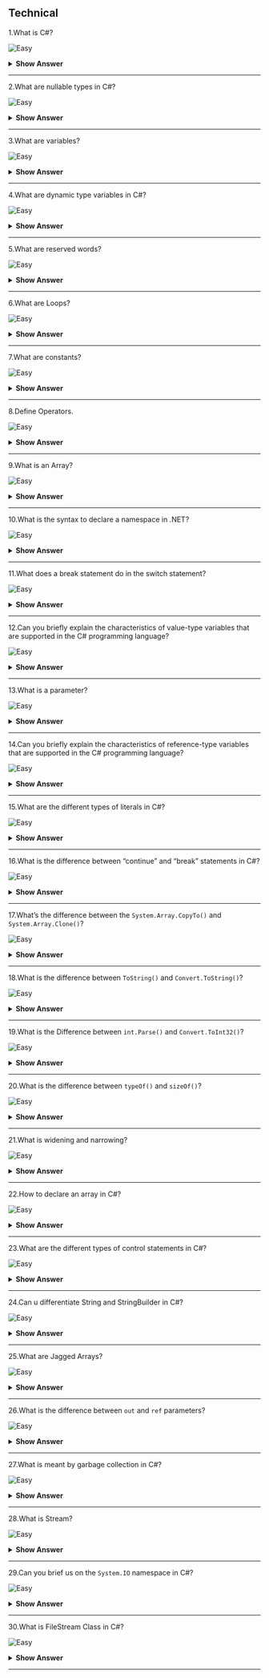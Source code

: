 ## Technical

1.What is C#?

![Easy](https://raw.githubusercontent.com/revaturelabs/interviewquestions/aef8eff919a3b083089641381ed9a9101ed21fba/ComplexityTags/simple%20(2).svg)

<details markdown="1"> <summary> <b> Show Answer </b> </summary>

<blockquote markdown="1"> 
    
C# is a general-purpose, high-level multi-paradigm programming language.C# encompasses static typing, strong typing, lexically scoped, imperative, declarative, functional, generic, object-oriented (class-based), and component-oriented programming disciplines.

</blockquote>

</details>

---

2.What are nullable types in C#?

![Easy](https://raw.githubusercontent.com/revaturelabs/interviewquestions/aef8eff919a3b083089641381ed9a9101ed21fba/ComplexityTags/simple%20(2).svg)

<details markdown="1"> <summary> <b> Show Answer </b> </summary>

<blockquote markdown="1"> 

- C# provides special data types, the nullable types, to which you can assign a normal range of values as well as null values.

- For example, we can store any value from -2,147,483,648 to 2,147,483,647 or null in a `Nullable<Int32>` variable.Similarly, we can assign true, false, or null in a `Nullable<bool>` variable.

</blockquote>

</details>

---

3.What are variables?

![Easy](https://raw.githubusercontent.com/revaturelabs/interviewquestions/aef8eff919a3b083089641381ed9a9101ed21fba/ComplexityTags/simple%20(2).svg)

<details markdown="1"> <summary> <b> Show Answer </b> </summary>

<blockquote markdown="1">

Variables are named memory locations (memory cells) which are used to store the program’s input and its computational results during program execution.As the name suggests, the value of a variable may change during the program execution.

</blockquote>

</details>

---

4.What are dynamic type variables in C#?

![Easy](https://raw.githubusercontent.com/revaturelabs/interviewquestions/aef8eff919a3b083089641381ed9a9101ed21fba/ComplexityTags/simple%20(2).svg)

<details markdown="1"> <summary> <b> Show Answer </b> </summary>

<blockquote markdown="1"> 

We can store any type of value in the dynamic data type variable.Type checking for these types of variables takes place at run-time.

</blockquote>
</details>

---

5.What are reserved words?

![Easy](https://raw.githubusercontent.com/revaturelabs/interviewquestions/aef8eff919a3b083089641381ed9a9101ed21fba/ComplexityTags/simple%20(2).svg)

<details markdown="1"> <summary> <b> Show Answer </b> </summary>

<blockquote markdown="1">

Reserved words or keywords are words, which have predefined meanings.They have predefined uses and cannot be used or redefined for any other purpose in a programming language.

**Examples**
 - IF
 - ELSE
 - THEN

</blockquote>

</details>

---

6.What are Loops?

![Easy](https://raw.githubusercontent.com/revaturelabs/interviewquestions/aef8eff919a3b083089641381ed9a9101ed21fba/ComplexityTags/simple%20(2).svg)

<details markdown="1"> <summary> <b> Show Answer </b> </summary>

<blockquote markdown="1">

The loop is a structure which can repeat a set of statements up to a fixed number of times or until a certain criterion is satisfied.Name different types of loops.

</blockquote>

</details>

---

7.What are constants?

![Easy](https://raw.githubusercontent.com/revaturelabs/interviewquestions/aef8eff919a3b083089641381ed9a9101ed21fba/ComplexityTags/simple%20(2).svg)

<details markdown="1"> <summary> <b> Show Answer </b> </summary>

<blockquote markdown="1">

A constant is a quantity whose value cannot be changed.Unlike a variable, the value stored in a constant can’t be modified during program execution.

Numeric constants consist of integers, single precision, or double-precision numbers.Integer constants represent values that are counted and do not have a fractional part, e.g., +56, -678.

A string constant is a sequence of alphanumeric characters enclosed in double quotation marks.The maximum length of a string constant is 255 characters.For example, 'New York`.

</blockquote>

</details>

---

8.Define Operators.

![Easy](https://raw.githubusercontent.com/revaturelabs/interviewquestions/aef8eff919a3b083089641381ed9a9101ed21fba/ComplexityTags/simple%20(2).svg)

<details markdown="1"> <summary> <b> Show Answer </b> </summary>

<blockquote markdown="1">

Operators are symbols which are used to perform certain operations on data.These include arithmetic, relational, logical, and assignment operators.

</blockquote>

</details>

---

9.What is an Array?

![Easy](https://raw.githubusercontent.com/revaturelabs/interviewquestions/aef8eff919a3b083089641381ed9a9101ed21fba/ComplexityTags/simple%20(2).svg)

<details markdown="1"> <summary> <b> Show Answer </b> </summary>

<blockquote markdown="1">

An array is a data structure that stores a fixed number of literal values (elements) of the same data type.Array elements are stored contiguously in the memory.

In C#, an array can be of three types: single-dimensional, multidimensional, and jagged array.

</blockquote>

</details>

---

10.What is the syntax to declare a namespace in .NET?

![Easy](https://raw.githubusercontent.com/revaturelabs/interviewquestions/aef8eff919a3b083089641381ed9a9101ed21fba/ComplexityTags/simple%20(2).svg)

<details markdown="1"> <summary> <b> Show Answer </b> </summary>

<blockquote markdown="1">

In .NET, the namespace keyword is used to declare a namespace in the code.The syntax for declaring a namespace in C# is:

`namespace UserNameSpace;`

</blockquote>

</details>

---

11.What does a break statement do in the switch statement?

![Easy](https://raw.githubusercontent.com/revaturelabs/interviewquestions/aef8eff919a3b083089641381ed9a9101ed21fba/ComplexityTags/simple%20(2).svg)

<details markdown="1"> <summary> <b> Show Answer </b> </summary>

<blockquote markdown="1">

- The switch statement is a selection control statement that is used to handle multiple choices and transfer control to the case statements within its body.

- The following code snippet shows an example of the use of the switch statement in C#:

```C#
switch(choice) {
     case 1: 
     console.WriteLine(First); 
     break; 
     
     case 2: 
     console.WriteLine(Second); 
     break; 
     
     default: 
     console.WriteLine(Wrong choice); 
     break; 
     }
```
In switch statements, the break statement is used at the end of a case statement.The break statement is mandatory in C# and it avoids the fall-through of one case statement to another.

</blockquote>

</details>

---

12.Can you briefly explain the characteristics of value-type variables that are supported in the C# programming language?

![Easy](https://raw.githubusercontent.com/revaturelabs/interviewquestions/aef8eff919a3b083089641381ed9a9101ed21fba/ComplexityTags/simple%20(2).svg)

<details markdown="1"> <summary> <b> Show Answer </b> </summary>

<blockquote markdown="1">

The variables that are based on value types directly contain values.The characteristics of value-type variables that are supported in C# programming language are as follows:

- All value-type variables derive implicitly from the `System.ValueTypeclass`.
- We cannot derive any new type from a value type.
- Value types have an implicit default constructor that initializes the default value of that type.
- The value type consists of two main categories:
  - Structs - Summarizes small groups of related variables.
  - Enumerations - Consists of a set of named constants.

</blockquote>

</details>

---

13.What is a parameter?

![Easy](https://raw.githubusercontent.com/revaturelabs/interviewquestions/aef8eff919a3b083089641381ed9a9101ed21fba/ComplexityTags/simple%20(2).svg)

<details markdown="1"> <summary> <b> Show Answer </b> </summary>

<blockquote markdown="1">

A parameter is a special kind of variable, which is used in a function to provide a piece of information or input to a caller function.These inputs are called arguments.In C#, the different types of parameters are as follows:
- Value type 
- Reference type 
- Output type 
- Optional parameter 

</blockquote>

</details>

---

14.Can you briefly explain the characteristics of reference-type variables that are supported in the C# programming language?

![Easy](https://raw.githubusercontent.com/revaturelabs/interviewquestions/aef8eff919a3b083089641381ed9a9101ed21fba/ComplexityTags/simple%20(2).svg)

<details markdown="1"> <summary> <b> Show Answer </b> </summary>

<blockquote markdown="1">

The variables are based on reference types of store references to the actual data.The keywords that are used to declare reference types are:
- **Class** - Refers to the primary building block for the programs, which is used to encapsulate variables and methods into a single unit.
- **Interface** - Contains only the signatures of methods, properties, events, or indexers.
- **Delegate** - Refers to a reference type that is used to encapsulate a named or anonymous method.

</blockquote>

</details>

---

15.What are the different types of literals in C#?

![Easy](https://raw.githubusercontent.com/revaturelabs/interviewquestions/aef8eff919a3b083089641381ed9a9101ed21fba/ComplexityTags/simple%20(2).svg)

<details markdown="1"> <summary> <b> Show Answer </b> </summary>

<blockquote markdown="1">

The different types of literals in C# are:

- **Boolean literals** - Refers to the True and False literals that map to the true and false states, respectively.
- **Integer literals** - Refers to literals that are used to write values of types int, uint, long, and ulong.
- **Real literals** - Refers to literals that are used to write values of types of float, double, and decimal.
- **Character literals** - Represents a single character that usually consists of a character in quotes, such as 'a'.
- **String literals** - Refers to string literals, which can be of two types in C#:
  -  A regular string literal consists of zero or more characters enclosed in double quotes, such as hello.
  - A verbatim string literal consists of the @ character followed by a double-quote character, such as @hello.
- **The Null literal** - Represents the null-type.

</blockquote>

</details>

---

16.What is the difference between “continue” and “break” statements in C#?

![Easy](https://raw.githubusercontent.com/revaturelabs/interviewquestions/aef8eff919a3b083089641381ed9a9101ed21fba/ComplexityTags/simple%20(2).svg)

<details markdown="1"> <summary> <b> Show Answer </b> </summary>

<blockquote markdown="1">

Using the `break` statement, we can jump out of a loop whereas by using the `continue` statement, we can jump over one iteration and then resume our loop execution.

</blockquote>

</details>

---

17.What’s the difference between the `System.Array.CopyTo()` and `System.Array.Clone()`?

![Easy](https://raw.githubusercontent.com/revaturelabs/interviewquestions/aef8eff919a3b083089641381ed9a9101ed21fba/ComplexityTags/simple%20(2).svg)

<details markdown="1"> <summary> <b> Show Answer </b> </summary>

<blockquote markdown="1">

The difference is - `System.Array.CopyTo()` requires a destination array to exist before and it must be capable to hold all the elements in the source array from the index that is specified to copy from the source array.On the other hand, `System.Array.Clone()` method does not require the destination array to exist as it creates a new one from scratch.

</blockquote>

</details>

---

18.What is the difference between `ToString()` and `Convert.ToString()`?

![Easy](https://raw.githubusercontent.com/revaturelabs/interviewquestions/aef8eff919a3b083089641381ed9a9101ed21fba/ComplexityTags/simple%20(2).svg)

<details markdown="1"> <summary> <b> Show Answer </b> </summary>

<blockquote markdown="1">

`ToString()` does not handle null values but `Convert.ToString()` will handle null values

</blockquote>

</details>

---

19.What is the Difference between `int.Parse()` and `Convert.ToInt32()`?

![Easy](https://raw.githubusercontent.com/revaturelabs/interviewquestions/aef8eff919a3b083089641381ed9a9101ed21fba/ComplexityTags/simple%20(2).svg)

<details markdown="1"> <summary> <b> Show Answer </b> </summary>

<blockquote markdown="1">

`int.Parse()`  will convert only string to int.`Convert.ToInt32()` is used to convert any datatype to an int type.

</blockquote>

</details>

---

20.What is the difference between `typeOf()` and `sizeOf()`?

![Easy](https://raw.githubusercontent.com/revaturelabs/interviewquestions/aef8eff919a3b083089641381ed9a9101ed21fba/ComplexityTags/simple%20(2).svg)

<details markdown="1"> <summary> <b> Show Answer </b> </summary>

<blockquote markdown="1">

- `TypeOf()` is used to get the Base Datatype name.

- `SizeOf()` is used to get the size of the Datatype.

</blockquote>

</details>

---

21.What is widening and narrowing?

![Easy](https://raw.githubusercontent.com/revaturelabs/interviewquestions/aef8eff919a3b083089641381ed9a9101ed21fba/ComplexityTags/simple%20(2).svg)

<details markdown="1"> <summary> <b> Show Answer </b> </summary>

<blockquote markdown="1">

Widening is used to convert smaller datatype to longer datatype

**`Ex:int to long`**

The narrowing is used to convert longer datatypes to smaller Datatype

**`Ex:long to int`**

**Note::** Working with Narrowing is an unsafe type of programming.

</blockquote>

</details>

---

22.How to declare an array in C#?

![Easy](https://raw.githubusercontent.com/revaturelabs/interviewquestions/aef8eff919a3b083089641381ed9a9101ed21fba/ComplexityTags/simple%20(2).svg)

<details markdown="1"> <summary> <b> Show Answer </b> </summary>

<blockquote markdown="1">

- To declare an array, define the variable type with square brackets:
`datatype[] arr_name;`

**For example:**
`string[] cars;`
- We have now declared a variable that holds an array of strings.

- To insert values to it, we can use an array literal - place the values in a comma-separated list, inside curly braces:

- `string[] cars = {"Volvo", "BMW", "Ford", "Mazda"};`

</blockquote>

</details>

---

23.What are the different types of control statements in C#?

![Easy](https://raw.githubusercontent.com/revaturelabs/interviewquestions/aef8eff919a3b083089641381ed9a9101ed21fba/ComplexityTags/simple%20(2).svg)

<details markdown="1"> <summary> <b> Show Answer </b> </summary>

<blockquote markdown="1">

There are generally considered to be three main types of control statements, each serving different purposes.These include:

**Selection statements**, which enable us to branch to different sections of code.
**Iteration statements**, which enable us to loop through connections or perform the same series of operations repeatedly until a specified condition is met.
**Jump statements**, which enable control of flow to be shifted to another section of code.

</blockquote>

</details>

---

24.Can u differentiate String and StringBuilder in C#?

![Easy](https://raw.githubusercontent.com/revaturelabs/interviewquestions/aef8eff919a3b083089641381ed9a9101ed21fba/ComplexityTags/simple%20(2).svg)

<details markdown="1"> <summary> <b> Show Answer </b> </summary>

<blockquote markdown="1">

A string object is immutable, meaning that it cannot be changed after it’s created.Any operation that tries to modify the string object will simply create a new string object.On the other hand, a string builder object is mutable and can be modified.

</blockquote>

</details>

---

25.What are Jagged Arrays?

![Easy](https://raw.githubusercontent.com/revaturelabs/interviewquestions/aef8eff919a3b083089641381ed9a9101ed21fba/ComplexityTags/simple%20(2).svg)

<details markdown="1"> <summary> <b> Show Answer </b> </summary>

<blockquote markdown="1">

The Array which comprises elements of a typed array is called a Jagged Array.The elements in Jagged Arrays can be of various dimensions and sizes.

</blockquote>

</details>

---

26.What is the difference between `out` and `ref` parameters?

![Easy](https://raw.githubusercontent.com/revaturelabs/interviewquestions/aef8eff919a3b083089641381ed9a9101ed21fba/ComplexityTags/simple%20(2).svg)

<details markdown="1"> <summary> <b> Show Answer </b> </summary>

<blockquote markdown="1">

When an argument is passed as a `ref`, it must be initialized before it can be passed to the method.An `out` parameter, on the other hand, need not be initialized before passing to a method.

</blockquote>

</details>

---

27.What is meant by garbage collection in C#?

![Easy](https://raw.githubusercontent.com/revaturelabs/interviewquestions/aef8eff919a3b083089641381ed9a9101ed21fba/ComplexityTags/simple%20(2).svg)

<details markdown="1"> <summary> <b> Show Answer </b> </summary>

<blockquote markdown="1"> 

In C#, garbage collection is the process of managing memory in an application.The garbage collector automatically disposes of memory that is no longer used to make memory available for new allocations.

</blockquote>

</details>
    
---

28.What is Stream?

![Easy](https://raw.githubusercontent.com/revaturelabs/interviewquestions/aef8eff919a3b083089641381ed9a9101ed21fba/ComplexityTags/simple%20(2).svg)

<details markdown="1"> <summary> <b> Show Answer </b> </summary>

<blockquote markdown="1"> 
    
A stream is a sequence of bytes travelling from a source to a destination over a communication path.There are two main streams: the input stream and the output stream.The input stream is used for reading data from the file (read operation) and the output stream is used for writing into the file (write operation).There are two types of streams used:

- **Input stream**: This stream is used to read data from a file, which is known as a read operation.
- **Output stream**: This stream is used to write data into a file, which is known as a write operation.

</blockquote>

</details>

---

29.Can you brief us on the `System.IO` namespace in C#?

![Easy](https://raw.githubusercontent.com/revaturelabs/interviewquestions/aef8eff919a3b083089641381ed9a9101ed21fba/ComplexityTags/simple%20(2).svg)

<details markdown="1"> <summary> <b> Show Answer </b> </summary>

<blockquote markdown="1"> 

In C#, the `System.IO` namespace contains the required classes which are used to handle the input and output streams and provide information about file and directory structure.The parent class of file processing is Stream.Stream is an abstract class, which is used as the parent of the classes that implement the necessary operations.

**Note**: The FileIno, DirectoryInfo, and DriveInfo classes have instance methods.File, Directory, and Path classes have static methods.

</blockquote>

</details>

---

30.What is FileStream Class in C#?

![Easy](https://raw.githubusercontent.com/revaturelabs/interviewquestions/aef8eff919a3b083089641381ed9a9101ed21fba/ComplexityTags/simple%20(2).svg)

<details markdown="1"> <summary> <b> Show Answer </b> </summary>

<blockquote markdown="1"> 

- The FileStream class in C# provides a stream for file operations.It can be used to perform both synchronous and asynchronous read and write operations.With the help of FileStream class, we can easily read and write data into files.

- To use FileStream class in C#, first of all, we need to include the System.IO namespace and then we need to create an instance of the FileStream object to create a new file or open an existing file.

</blockquote>

</details>

---


